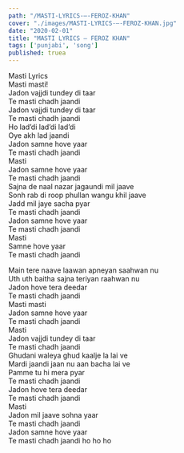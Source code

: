 ```yaml
---
path: "/MASTI-LYRICS-–-FEROZ-KHAN"
cover: "./images/MASTI-LYRICS-–-FEROZ-KHAN.jpg"
date: "2020-02-01"
title: "MASTI LYRICS – FEROZ KHAN"
tags: ['punjabi', 'song']
published: truea
---
```

  
Masti Lyrics  
Masti masti!  
Jadon vajjdi tundey di taar  
Te masti chadh jaandi  
Jadon vajjdi tundey di taar  
Te masti chadh jaandi  
Ho lad’di lad’di lad’di  
Oye akh lad jaandi  
Jadon samne hove yaar  
Te masti chadh jaandi  
Masti  
Jadon samne hove yaar  
Te masti chadh jaandi  
Sajna de naal nazar jagaundi mil jaave  
Sonh rab di roop phullan wangu khil jaave  
Jadd mil jaye sacha pyar  
Te masti chadh jaandi  
Jadon samne hove yaar  
Te masti chadh jaandi  
Masti  
Samne hove yaar  
Te masti chadh jaandi  
  
  
  
  
  
  
Main tere naave laawan apneyan saahwan nu  
Uth uth baitha sajna teriyan raahwan nu  
Jadon hove tera deedar  
Te masti chadh jaandi  
Masti masti  
Jadon samne hove yaar  
Te masti chadh jaandi  
Masti  
Jadon vajjdi tundey di taar  
Te masti chadh jaandi  
Ghudani waleya ghud kaalje la lai ve  
Mardi jaandi jaan nu aan bacha lai ve  
Pamme tu hi mera pyar  
Te masti chadh jaandi  
Jadon hove tera deedar  
Te masti chadh jaandi  
Masti  
Jadon mil jaave sohna yaar  
Te masti chadh jaandi  
Jadon samne hove yaar  
Te masti chadh jaandi ho ho ho  
